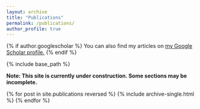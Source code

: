 ```yaml
---
layout: archive
title: "Publications"
permalink: /publications/
author_profile: true
---
```


{% if author.googlescholar %}
  You can also find my articles on <u><a href="{{author.googlescholar}}">my Google Scholar profile</a>.</u>
{% endif %}

{% include base_path %}

**Note: This site is currently under construction. Some sections may be incomplete.**

{% for post in site.publications reversed %}
  {% include archive-single.html %}
{% endfor %}
